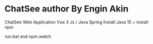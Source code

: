 # ChatSee author By Engin Akin
ChatSee Web Application Vue 3 Js  / Java Spring
İnstall Java 15 + 
install npm 
 
 run.bat and npm.watch 
